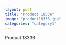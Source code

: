 ```yaml
---
layout: post
title: "Product 18336"
image: "product18336.jpg"
categories: "category1"
---
```

Product 18336

